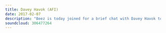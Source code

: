 ```yaml
---
title: Davey Havok (AFI)
date: 2017-02-07
description: "Beez is today joined for a brief chat with Davey Havok to discuss AFI's new self-titled album (aka The Blood Album), the band maintaining their creativity after over 25 years as a band, how his emotions lead his music and some brief chat on his new Dreamcar project with three quarters of No Doubt."
soundcloud: 306477264
---
```

